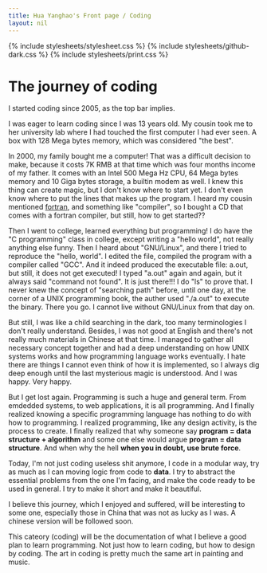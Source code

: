 ```yaml
---
title: Hua Yanghao's Front page / Coding
layout: nil
---
```

{% include stylesheets/stylesheet.css %}
{% include stylesheets/github-dark.css %}
{% include stylesheets/print.css %}

The journey of coding
=====================

I started coding since 2005, as the top bar implies.

I was eager to learn coding since I was 13 years old.
My cousin took me to her university lab where I had
touched the first computer I had ever seen. A box with
128 Mega bytes memory, which was considered "the best".

In 2000, my family bought me a computer! That was a
difficult decision to make, because it costs 7K RMB
at that time which was four months income of my father.
It comes with an Intel 500 Mega Hz CPU, 64 Mega bytes
memory and 10 Giga bytes storage, a builtin modem as well.
I knew this thing can create magic, but I don't know where
to start yet. I don't even know where to put the lines
that makes up the program. I heard my cousin mentioned
[fortran](http://en.wikipedia.org/wiki/Fortran "Fortran"),
and something like "compiler", so I bought a CD that comes
with a fortran compiler, but still, how to get started??

Then I went to college, learned everything but programming!
I do have the "C programming" class in college, except writing
a "hello world", not really anything else funny. Then I heard
about "GNU/Linux", and there I tried to reproduce the "hello, world".
I edited the file, compiled the program with a compiler called "GCC".
And it indeed produced the executable file: a.out, but still,
it does not get executed! I typed "a.out" again and again,
but it always said "command not found". It is just there!!!
I do "ls" to prove that. I never knew the concept of "searching path"
before, until one day, at the corner of a UNIX programming book,
the auther used "./a.out" to execute the binary. There you go.
I cannot live without GNU/Linux from that day on.

But still, I was like a child searching in the dark, too many terminologies
I don't really understand. Besides, I was not good at English and
there's not really much materials in Chinese at that time.
I managed to gather all necessary concept together and had a deep
understanding on how UNIX systems works and how programming language
works eventually. I hate there are things I cannot even think of how it
is implemented, so I always dig deep enough until the last mysterious magic
is understood. And I was happy. Very happy.

But I get lost again. Programming is such a huge and general term.
From emdedded systems, to web applications, it is all programming.
And I finally realized knowing a specific programming language has
nothing to do with how to programming. I realized programming, like
any design activity, is the process to create. I finally realized that
why someone say **program = data structure + algorithm** and some one else
would argue **program = data structure**. And when why the hell
**when you in doubt, use brute force**.

Today, I'm not just coding useless shit anymore, I code in a modular way,
try as much as I can moving logic from code to **data**. I try to abstract
the essential problems from the one I'm facing, and make the code
ready to be used in general. I try to make it short and make it beautiful.

I believe this journey, which I enjoyed and suffered, will be interesting
to some one, especially those in China that was not as lucky as I was.
A chinese version will be followed soon.

This cateory (coding) will be the documentation of what I believe a good
plan to learn programming. Not just how to learn coding, but how to design
by coding. The art in coding is pretty much the same art in painting and music.
